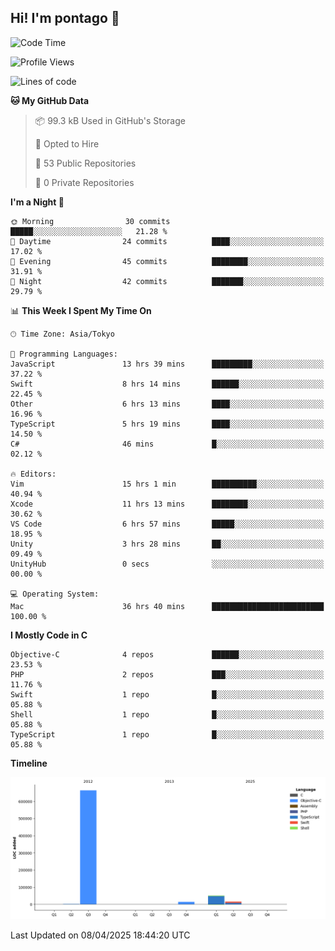 ## Hi! I'm pontago 👋

<!--START_SECTION:waka-->
![Code Time](http://img.shields.io/badge/Code%20Time-131%20hrs%2055%20mins-blue)

![Profile Views](http://img.shields.io/badge/Profile%20Views-0-blue)

![Lines of code](https://img.shields.io/badge/From%20Hello%20World%20I%27ve%20Written-747.1%20thousand%20lines%20of%20code-blue)

**🐱 My GitHub Data** 

> 📦 99.3 kB Used in GitHub's Storage 
 > 
> 💼 Opted to Hire
 > 
> 📜 53 Public Repositories 
 > 
> 🔑 0 Private Repositories 
 > 
**I'm a Night 🦉** 

```text
🌞 Morning                30 commits          █████░░░░░░░░░░░░░░░░░░░░   21.28 % 
🌆 Daytime                24 commits          ████░░░░░░░░░░░░░░░░░░░░░   17.02 % 
🌃 Evening                45 commits          ████████░░░░░░░░░░░░░░░░░   31.91 % 
🌙 Night                  42 commits          ███████░░░░░░░░░░░░░░░░░░   29.79 % 
```


📊 **This Week I Spent My Time On** 

```text
🕑︎ Time Zone: Asia/Tokyo

💬 Programming Languages: 
JavaScript               13 hrs 39 mins      █████████░░░░░░░░░░░░░░░░   37.22 % 
Swift                    8 hrs 14 mins       ██████░░░░░░░░░░░░░░░░░░░   22.45 % 
Other                    6 hrs 13 mins       ████░░░░░░░░░░░░░░░░░░░░░   16.96 % 
TypeScript               5 hrs 19 mins       ████░░░░░░░░░░░░░░░░░░░░░   14.50 % 
C#                       46 mins             █░░░░░░░░░░░░░░░░░░░░░░░░   02.12 % 

🔥 Editors: 
Vim                      15 hrs 1 min        ██████████░░░░░░░░░░░░░░░   40.94 % 
Xcode                    11 hrs 13 mins      ████████░░░░░░░░░░░░░░░░░   30.62 % 
VS Code                  6 hrs 57 mins       █████░░░░░░░░░░░░░░░░░░░░   18.95 % 
Unity                    3 hrs 28 mins       ██░░░░░░░░░░░░░░░░░░░░░░░   09.49 % 
UnityHub                 0 secs              ░░░░░░░░░░░░░░░░░░░░░░░░░   00.00 % 

💻 Operating System: 
Mac                      36 hrs 40 mins      █████████████████████████   100.00 % 
```

**I Mostly Code in C** 

```text
Objective-C              4 repos             ██████░░░░░░░░░░░░░░░░░░░   23.53 % 
PHP                      2 repos             ███░░░░░░░░░░░░░░░░░░░░░░   11.76 % 
Swift                    1 repo              █░░░░░░░░░░░░░░░░░░░░░░░░   05.88 % 
Shell                    1 repo              █░░░░░░░░░░░░░░░░░░░░░░░░   05.88 % 
TypeScript               1 repo              █░░░░░░░░░░░░░░░░░░░░░░░░   05.88 % 
```



**Timeline**

![Lines of Code chart](https://raw.githubusercontent.com/pontago/pontago/main/assets/bar_graph.png)


 Last Updated on 08/04/2025 18:44:20 UTC
<!--END_SECTION:waka-->
